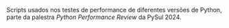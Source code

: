 Scripts usados nos testes de performance de diferentes versões de Python, parte da palestra *Python Performance Review* da PySul 2024.
